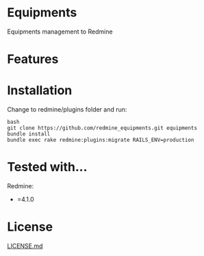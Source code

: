 Equipments
====================
Equipments management to Redmine

Features
====================

Installation
====================
Change to redmine/plugins folder and run:
```
bash
git clone https://github.com/redmine_equipments.git equipments
bundle install
bundle exec rake redmine:plugins:migrate RAILS_ENV=production
```

Tested with...
====================

Redmine:
 * =4.1.0

License
====================

[LICENSE.md](README.md)
